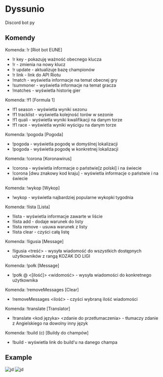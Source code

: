 # Dyssunio

Discord bot py


## Komendy


Komenda:     !r     [Riot bot EUNE]
- !r key - pokazuję ważność obecnego klucza
- !r <key> - zmienia na nowy klucz
- !r update - aktualizuje bazę championów
- !r link - link do API Riotu
- !match <nick>- wyświetla informacje na temat obecnej gry
- !summoner <nick>- wyświetla informacje na temat gracza
- !matches <nick> <count> - wyświetla historię gier

Komenda:     !f1     [Formula 1]
- !f1 season <x> - wyświetla wyniki sezonu
- !f1 tracklist - wyświetla kolejność torów w sezonie
- !f1 quali <track index> - wyświetla wyniki kwalifikacji na danym torze
- !f1 race <track index> - wyświetla wyniki wyścigu na danym torze

Komenda:     !pogoda     [Pogoda]
- !pogoda - wyświetla pogodę w domyślnej lokalizacji
- !pogoda <miasto> - wyświetla pogodę w konkretnej lokalizacji

Komenda:     !corona     [Koronawirus]
- !corona - wyświetla informacje o państwie[z polski] i na świecie
- !corona [dwu znakowy kod kraju] - wyświetla informacje o państwie i na świecie

Komenda:     !wykop     [Wykop]
- !wykop - wyświetla najbardziej popularne wykopki tygodnia

Komenda:     !lista     [Lista]
- !lista - wyświetla informacje zawarte w liście
- !lista add <xxx> - dodaje warunek do listy
- !lista remove <xxx> - usuwa warunek z listy
- !lista clear - czyści całą listę

Komenda: !ligusia [Message]
- !ligusia <treść> - wysyła wiadomość do wszystkich dostępnych użytkowników z rangą KOZAK DO LIGI

Komenda: !połk [Message]
- !połk @<user> <[ilość]> <widomość> - wysyła wiadomości do konkretnego użytkownika

Komenda:     !removeMessages     [Clear]
- !removeMessages <ilość> - czyści wybraną ilość wiadomości

Komenda:     !translate     [Translator]
- !translate <kod języka> <zdanie do przetłumaczenia> - tłumaczy zdanie z Angielskiego na dowolny inny język

Komenda:     !build (c)     [Buildy do champów]
- !build <nazwa champa> - wyświetla link do build'u na danego champa

## Example
![jd](https://i.imgur.com/aITnfrs.png)
![jd](https://i.imgur.com/4ZAN4q1.png)